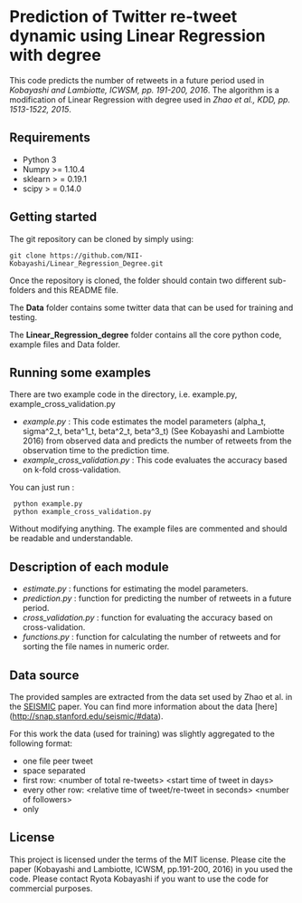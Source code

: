 # Prediction of Twitter re-tweet dynamic using Linear Regression with degree

This code predicts the number of retweets in a future period used in *Kobayashi and Lambiotte, ICWSM, pp. 191-200, 2016*.
The algorithm is a modification of Linear Regression with degree used in *Zhao et al., KDD, pp. 1513-1522, 2015*.


## Requirements

 - Python 3
 - Numpy >= 1.10.4
 - sklearn > =  0.19.1
 - scipy > =  0.14.0

## Getting started

The git repository can be cloned by simply using:

    git clone https://github.com/NII-Kobayashi/Linear_Regression_Degree.git

Once the repository is cloned, the folder should contain two different
sub-folders and this README file.

The **Data** folder contains some twitter data that can be used for training and testing.

The **Linear_Regression_degree** folder contains all the core python code, example files and Data folder.

## Running some examples
There are two example code in the directory, i.e. example.py, example_cross_validation.py

 - *example.py* : This code estimates the model parameters (alpha_t, sigma^2_t, beta^1_t, beta^2_t, beta^3_t)
 (See Kobayashi and Lambiotte 2016) from observed data and predicts the number of retweets from the observation time to the prediction time.
 - *example_cross_validation.py* : This code evaluates the accuracy based on k-fold cross-validation.


You can just run :

     python example.py
     python example_cross_validation.py

Without modifying anything. The example files are commented and should be
readable and understandable.

## Description of each module

 - *estimate.py* : functions for estimating the model parameters.
 - *prediction.py* : function for predicting the number of retweets in a future period.
 - *cross_validation.py* : function for evaluating the accuracy based on cross-validation.
 - *functions.py* :  function for calculating the number of retweets and for sorting the file names in numeric order.


## Data source

The provided samples are extracted from the data set used by Zhao et al. in the
[SEISMIC](http://snap.stanford.edu/seismic/seismic.pdf) paper. You can find more
information about the data [here] (http://snap.stanford.edu/seismic/#data).

For this work the data (used for training) was slightly aggregated to the
following format:
- one file peer tweet
- space separated
- first row: \<number of total re-tweets\> \<start time of tweet in days\>
- every other row: \<relative time of tweet/re-tweet in seconds\> \<number of followers\>
- only

## License

This project is licensed under the terms of the MIT license.
Please cite the paper (Kobayashi and Lambiotte, ICWSM, pp.191-200, 2016) in you used the code.
Please contact Ryota Kobayashi if you want to use the code for commercial purposes.
